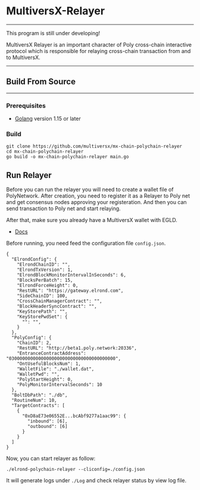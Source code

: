# MultiversX-Relayer

***


This program is still under developing!


MultiversX Relayer is an important character of Poly cross-chain interactive protocol which is responsible for relaying cross-chain transaction from and to MultiversX.

***

## Build From Source
***
### Prerequisites

- [Golang](https://golang.org/doc/install) version 1.15 or later


### Build

```shell
git clone https://github.com/multiversx/mx-chain-polychain-relayer
cd mx-chain-polychain-relayer
go build -o mx-chain-polychain-relayer main.go
```

## Run Relayer

Before you can run the relayer you will need to create a wallet file of PolyNetwork. After creation, you need to register it as a Relayer to Poly net and get consensus nodes approving your registeration. And then you can send transaction to Poly net and start relaying.

After that, make sure you already have a MultiversX wallet with EGLD.
- [Docs](https://docs.multiversx.com/wallet/web-wallet/)

Before running, you need feed the configuration file `config.json`.

```
{
  "ElrondConfig": {
    "ElrondChainID": "",
    "ElrondTxVersion": 1,
    "ElrondBlockMonitorIntervalInSeconds": 6,
    "BlocksPerBatch": 15,
    "ElrondForceHeight": 0,
    "RestURL": "https://gateway.elrond.com",
    "SideChainID": 100,
    "CrossChainManagerContract": "",
    "BlockHeaderSyncContract": "",
    "KeyStorePath": "",
    "KeyStorePwdSet": {
      "": "",
    }
  },
  "PolyConfig": {
    "ChainID": 2,
    "RestURL": "http://beta1.poly.network:20336",
    "EntranceContractAddress": "0300000000000000000000000000000000000000",
    "OntUsefulBlocksNum": 1,
    "WalletFile": "./wallet.dat",
    "WalletPwd": "",
    "PolyStartHeight": 0,
    "PolyMonitorIntervalSeconds": 10
  },
  "BoltDbPath": "./db",
  "RoutineNum": 10,
  "TargetContracts": [
    {
      "0xD8aE73e06552E...bcAbf9277a1aac99": {
        "inbound": [6],
        "outbound": [6]
      }
    }
  ]
}
```

Now, you can start relayer as follow:

```shell
./elrond-polychain-relayer --cliconfig=./config.json 
```

It will generate logs under `./Log` and check relayer status by view log file.
